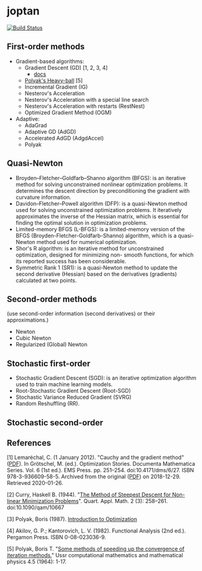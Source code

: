 # joptan

[![Build Status](https://github.com/lnhutnam/joptan.jl/actions/workflows/CI.yml/badge.svg?branch=main)](https://github.com/lnhutnam/joptan.jl/actions/workflows/CI.yml?query=branch%3Amain)


## First-order methods

- Gradient-based algorithms:
    - Gradient Descent (GD) [1, 2, 3, 4]
        - [docs](./docs/40_lemarechal-claude.pdf)
    - [Polyak's Heavy-ball](https://mitliagkas.github.io/ift6085-2019/ift-6085-lecture-5-notes.pdf) [5]
    - Incremental Gradient (IG)
    - Nesterov's Acceleration
    - Nesterov's Acceleration with a special line search
    - Nesterov's Acceleration with restarts (RestNest)
    - Optimized Gradient Method (OGM)
- Adaptive:
    - AdaGrad
    - Adaptive GD (AdGD)
    - Accelerated AdGD (AdgdAccel)
    - Polyak

## Quasi-Newton

- Broyden–Fletcher–Goldfarb–Shanno algorithm (BFGS): is an iterative method for solving unconstrained nonlinear optimization problems. It determines the descent direction by preconditioning the gradient with curvature information. 
- Davidon–Fletcher–Powell algorithm (DFP): is a quasi-Newton method used for solving unconstrained optimization problems. It iteratively approximates the inverse of the Hessian matrix, which is essential for finding the optimal solution in optimization problems.
- Limited-memory BFGS (L-BFGS): is a limited-memory version of the BFGS (Broyden-Fletcher-Goldfarb-Shanno) algorithm, which is a quasi-Newton method used for numerical optimization.
- Shor's R algorithm: is an iterative method for unconstrained optimization, designed for minimizing non- smooth functions, for which its reported success has been considerable.
- Symmetric Rank 1 (SR1): is a quasi-Newton method to update the second derivative (Hessian) based on the derivatives (gradients) calculated at two points.

## Second-order methods

(use second-order information (second derivatives) or their approximations.)

- Newton
- Cubic Newton
- Regularized (Global) Newton


## Stochastic first-order

- Stochastic Gradient Descent (SGD): is an iterative optimization algorithm used to train machine learning models.
- Root-Stochastic Gradient Descent (Root-SGD)
- Stochastic Variance Reduced Gradient (SVRG)
- Random Reshuffling (RR).


## Stochastic second-order


## References

[1] Lemaréchal, C. (1 January 2012). "Cauchy and the gradient method" ([PDF](https://web.archive.org/web/20181229073335/https://www.math.uni-bielefeld.de/documenta/vol-ismp/40_lemarechal-claude.pdf)). In Grötschel, M. (ed.). Optimization Stories. Documenta Mathematica Series. Vol. 6 (1st ed.). EMS Press. pp. 251–254. doi:10.4171/dms/6/27. ISBN 978-3-936609-58-5. Archived from the original ([PDF](https://www.math.uni-bielefeld.de/documenta/vol-ismp/40_lemarechal-claude.pdf)) on 2018-12-29. Retrieved 2020-01-26.

[2] Curry, Haskell B. (1944). "[The Method of Steepest Descent for Non-linear Minimization Problems](https://doi.org/10.1090%2Fqam%2F10667)". Quart. Appl. Math. 2 (3): 258–261. doi:10.1090/qam/10667

[3] Polyak, Boris (1987). [Introduction to Optimization](https://www.researchgate.net/publication/342978480)

[4] Akilov, G. P.; Kantorovich, L. V. (1982). Functional Analysis (2nd ed.). Pergamon Press. ISBN 0-08-023036-9.

[5] Polyak, Boris T. "[Some methods of speeding up the convergence of iteration methods.](https://hengshuaiyao.github.io/papers/polyak64.pdf)" Ussr computational mathematics and mathematical physics 4.5 (1964): 1-17.